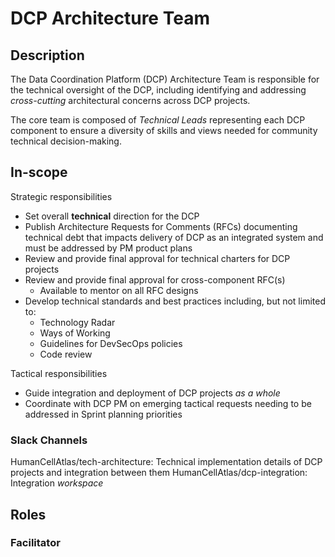# DCP Architecture Team

## Description

The Data Coordination Platform (DCP) Architecture Team is responsible for the technical oversight of the DCP, including identifying and addressing *cross-cutting* architectural concerns across DCP projects.

The core team is composed of *Technical Leads* representing each DCP component to ensure a diversity of skills and views needed for community technical decision-making. 

## In-scope
Strategic responsibilities
* Set overall **technical** direction for the DCP
* Publish Architecture Requests for Comments (RFCs) documenting technical debt that impacts delivery of DCP as an integrated system and must be addressed by PM product plans
* Review and provide final approval for technical charters for DCP projects
* Review and provide final approval for cross-component RFC(s)
    * Available to mentor on all RFC designs
* Develop technical standards and best practices including, but not limited to:
    * Technology Radar
    * Ways of Working 
    * Guidelines for DevSecOps policies
    * Code review
    
Tactical responsibilities
* Guide integration and deployment of DCP projects *as a whole*
* Coordinate with DCP PM on emerging tactical requests needing to be addressed in Sprint planning priorities

### Slack Channels

HumanCellAtlas/tech-architecture: Technical implementation details of DCP projects
and integration between them
HumanCellAtlas/dcp-integration: Integration *workspace*

## Roles

### Facilitator
<!-- TBD -->

